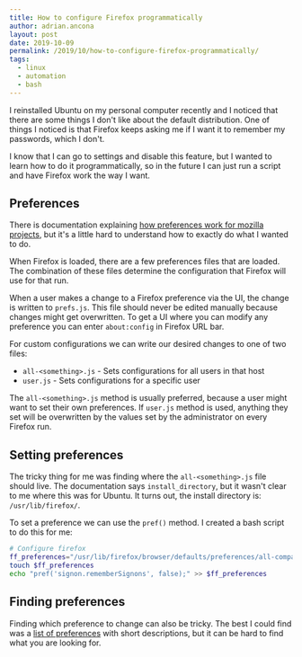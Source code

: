 ```yaml
---
title: How to configure Firefox programmatically
author: adrian.ancona
layout: post
date: 2019-10-09
permalink: /2019/10/how-to-configure-firefox-programmatically/
tags:
  - linux
  - automation
  - bash
---
```


I reinstalled Ubuntu on my personal computer recently and I noticed that there are some things I don't like about the default distribution. One of things I noticed is that Firefox keeps asking me if I want it to remember my passwords, which I don't.

I know that I can go to settings and disable this feature, but I wanted to learn how to do it programmatically, so in the future I can just run a script and have Firefox work the way I want.

## Preferences

There is documentation explaining [how preferences work for mozilla projects](https://developer.mozilla.org/en-US/docs/Mozilla/Preferences/A_brief_guide_to_Mozilla_preferences), but it's a little hard to understand how to exactly do what I wanted to do.

<!--more-->

When Firefox is loaded, there are a few preferences files that are loaded. The combination of these files determine the configuration that Firefox will use for that run.

When a user makes a change to a Firefox preference via the UI, the change is written to `prefs.js`. This file should never be edited manually because changes might get overwritten. To get a UI where you can modify any preference you can enter `about:config` in Firefox URL bar.

For custom configurations we can write our desired changes to one of two files:

- `all-<something>.js` - Sets configurations for all users in that host
- `user.js` - Sets configurations for a specific user

The `all-<something>.js` method is usually preferred, because a user might want to set their own preferences. If `user.js` method is used, anything they set will be overwritten by the values set by the administrator on every Firefox run.

## Setting preferences

The tricky thing for me was finding where the `all-<something>.js` file should live. The documentation says `install_directory`, but it wasn't clear to me where this was for Ubuntu. It turns out, the install directory is: `/usr/lib/firefox/`.

To set a preference we can use the `pref()` method. I created a bash script to do this for me:

```bash
# Configure firefox
ff_preferences="/usr/lib/firefox/browser/defaults/preferences/all-company.js"
touch $ff_preferences
echo "pref('signon.rememberSignons', false);" >> $ff_preferences
```

## Finding preferences

Finding which preference to change can also be tricky. The best I could find was a [list of preferences](http://kb.mozillazine.org/About:config_entries) with short descriptions, but it can be hard to find what you are looking for.

